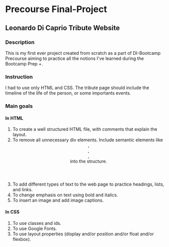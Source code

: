 # Precourse Final-Project
## Leonardo Di Caprio Tribute Website

### Description
This is my first ever project created from scratch as a part of DI-Bootcamp Precourse aiming to practice all the notions I've learned during the
Bootcamp Prep +.

### Instruction
I had to use only HTML and CSS. The tribute page should include the timeline of the life of the person, or some importants events.

### Main goals
#### In HTML
1. To create a well structured HTML file, with comments that explain the layout.
2. To remove all unnecessary div elements. Include semantic elements like <header>, <footer>, <article>, <aside> into the structure.
3. To add different types of text to the web page to practice headings, lists, and links.
4. To change emphasis on text using bold and italics.
5. To insert an image and add image captions.

#### In CSS
1. To use classes and ids.
2. To use Google Fonts.
3. To use layout properties (display and/or position and/or float and/or flexbox).
